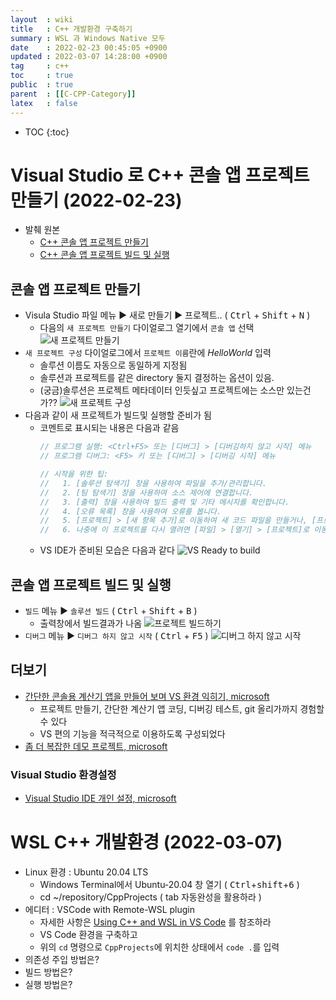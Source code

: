 ```yaml
---
layout  : wiki
title   : C++ 개발환경 구축하기 
summary : WSL 과 Windows Native 모두 
date    : 2022-02-23 00:45:05 +0900
updated : 2022-03-07 14:28:00 +0900
tag     : c++
toc     : true
public  : true
parent  : [[C-CPP-Category]] 
latex   : false
---
```

* TOC
{:toc}

# Visual Studio 로 C++ 콘솔 앱 프로젝트 만들기 (2022-02-23)

* 발췌 원본
  * [C++ 콘솔 앱 프로젝트 만들기](https://docs.microsoft.com/ko-kr/cpp/build/vscpp-step-1-create?view=msvc-170)
  * [C++ 콘솔 앱 프로젝트 빌드 및 실행](https://docs.microsoft.com/ko-kr/cpp/build/vscpp-step-2-build?view=msvc-170)

## 콘솔 앱 프로젝트 만들기

* Visula Studio 파일 메뉴 ▶ 새로 만들기 ▶ 프로젝트.. ( <kbd>Ctrl</kbd> + <kbd>Shift</kbd> + <kbd>N</kbd> )
  * 다음의 `새 프로젝트 만들기` 다이얼로그 열기에서 `콘솔 앱` 선택
    ![새 프로젝트 만들기](https://docs.microsoft.com/ko-kr/cpp/build/media/vs2019-choose-console-app.png?view=msvc-170)
* `새 프로젝트 구성` 다이얼로그에서 `프로젝트 이름`란에 *HelloWorld* 입력
  * 솔루션 이름도 자동으로 동일하게 지정됨
  * 솔루션과 프로젝트를 같은 directory 둘지 결정하는 옵션이 있음.
  * (궁금)솔루션은 프로젝트 메타데이터 인듯싶고 프로젝트에는 소스만 있는건가??
    ![새 프로젝트 구성](https://docs.microsoft.com/ko-kr/cpp/build/media/vs2019-configure-new-project-hello-world.png?view=msvc-170)
* 다음과 같이 새 프로젝트가 빌드및 실행할 준비가 됨
  * 코멘트로 표시되는 내용은 다음과 같음
    ```cpp
    // 프로그램 실행: <Ctrl+F5> 또는 [디버그] > [디버깅하지 않고 시작] 메뉴
    // 프로그램 디버그: <F5> 키 또는 [디버그] > [디버깅 시작] 메뉴

    // 시작을 위한 팁: 
    //   1. [솔루션 탐색기] 창을 사용하여 파일을 추가/관리합니다.
    //   2. [팀 탐색기] 창을 사용하여 소스 제어에 연결합니다.
    //   3. [출력] 창을 사용하여 빌드 출력 및 기타 메시지를 확인합니다.
    //   4. [오류 목록] 창을 사용하여 오류를 봅니다.
    //   5. [프로젝트] > [새 항목 추가]로 이동하여 새 코드 파일을 만들거나, [프로젝트] > [기존 항목 추가]로 이동하여 기존 코드 파일을 프로젝트에 추가합니다.
    //   6. 나중에 이 프로젝트를 다시 열려면 [파일] > [열기] > [프로젝트]로 이동하고 .sln 파일을 선택합니다.
    ```
  * VS IDE가 준비된 모습은 다음과 같다 
    ![VS Ready to build](https://docs.microsoft.com/ko-kr/cpp/build/media/vs2019-hello-world-code.png?view=msvc-170)
    
## 콘솔 앱 프로젝트 빌드 및 실행


* `빌드` 메뉴 ▶ `솔루션 빌드` ( <kbd>Ctrl</kbd> + <kbd>Shift</kbd> + <kbd>B</kbd> )
  * 출력창에서 빌드결과가 나옴 
  ![프로젝트 빌드하기](https://docs.microsoft.com/ko-kr/cpp/build/media/vscpp-build-solution.gif?view=msvc-170)
* `디버그` 메뉴 ▶ `디버그 하지 않고 시작` ( <kbd>Ctrl</kbd> + <kbd>F5</kbd> )
  ![디버그 하지 않고 시작](https://docs.microsoft.com/ko-kr/cpp/build/media/vscpp-start-without-debugging.gif?view=msvc-170)
  
## 더보기

* [간단한 콘솔용 계산기 앱을 만들어 보며 VS 환경 익히기, microsoft](https://docs.microsoft.com/ko-kr/cpp/get-started/tutorial-console-cpp?view=msvc-170)
  * 프로젝트 만들기, 간단한 계산기 앱 코딩, 디버깅 테스트, git 올리가까지 경험할 수 있다
  * VS 편의 기능을 적극적으로 이용하도록 구성되었다
* [좀 더 복잡한 데모 프로젝트, microsoft](https://devblogs.microsoft.com/cppblog/getting-started-with-visual-studio-for-c-and-cpp-development/)

### Visual Studio 환경설정

* [Visual Studio IDE 개인 설정, microsoft](https://docs.microsoft.com/ko-kr/visualstudio/ide/personalizing-the-visual-studio-ide?view=vs-2022)

# WSL C++ 개발환경 (2022-03-07)

* Linux 환경 : Ubuntu 20.04 LTS
  * Windows Terminal에서 Ubuntu-20.04 창 열기 ( <kbd>Ctrl</kbd>+<kbd>shift</kbd>+<kbd>6</kbd> )
  * cd ~/repository/CppProjects ( tab 자동완성을 활용하라 )
* 에디터 : VSCode with Remote-WSL plugin
  * 자세한 사항은 [Using C++ and WSL in VS Code](https://code.visualstudio.com/docs/cpp/config-wsl) 를 참조하라
  * VS Code 환경을 구축하고
  * 위의 `cd` 명령으로 `CppProjects`에 위치한 상태에서  `code .`를 입력 
* 의존성 주입 방법은?
* 빌드 방법은?
* 실행 방법은?
